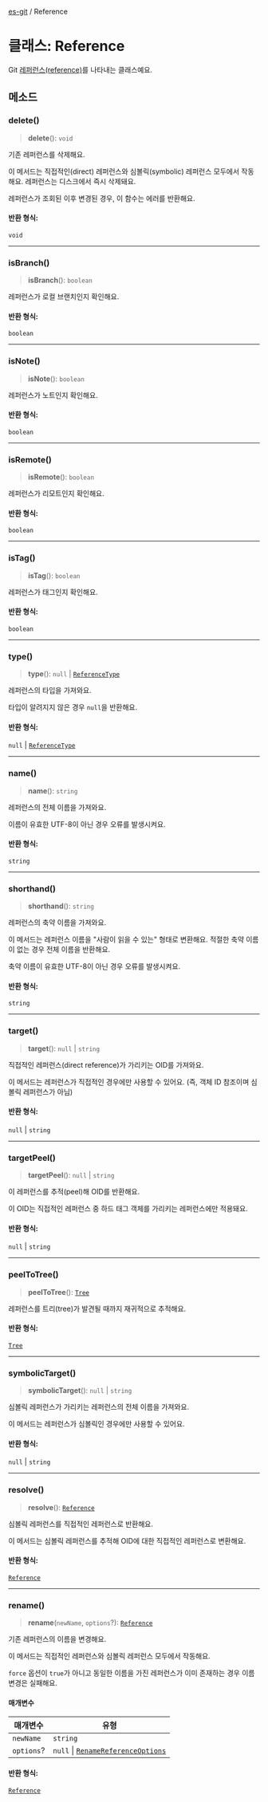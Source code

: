 [es-git](../globals.md) / Reference

# 클래스: Reference

Git [레퍼런스(reference)][1]를 나타내는 클래스예요.

[1]: https://git-scm.com/book/ko/v2/Git%ec%9d%98-%eb%82%b4%eb%b6%80-Git-Refs

## 메소드

### delete()

> **delete**(): `void`

기존 레퍼런스를 삭제해요.

이 메서드는 직접적인(direct) 레퍼런스와 심볼릭(symbolic) 레퍼런스 모두에서 작동해요. 레퍼런스는 디스크에서 즉시 삭제돼요.

레퍼런스가 조회된 이후 변경된 경우, 이 함수는 에러를 반환해요.

#### 반환 형식:

`void`

***

### isBranch()

> **isBranch**(): `boolean`

레퍼런스가 로컬 브랜치인지 확인해요.

#### 반환 형식:

`boolean`

***

### isNote()

> **isNote**(): `boolean`

레퍼런스가 노트인지 확인해요.

#### 반환 형식:

`boolean`

***

### isRemote()

> **isRemote**(): `boolean`

레퍼런스가 리모트인지 확인해요.

#### 반환 형식:

`boolean`

***

### isTag()

> **isTag**(): `boolean`

레퍼런스가 태그인지 확인해요.

#### 반환 형식:

`boolean`

***

### type()

> **type**(): `null` \| [`ReferenceType`](../type-aliases/ReferenceType.md)

레퍼런스의 타입을 가져와요.

타입이 알려지지 않은 경우 `null`을 반환해요.

#### 반환 형식:

`null` \| [`ReferenceType`](../type-aliases/ReferenceType.md)

***

### name()

> **name**(): `string`

레퍼런스의 전체 이름을 가져와요.

이름이 유효한 UTF-8이 아닌 경우 오류를 발생시켜요.

#### 반환 형식:

`string`

***

### shorthand()

> **shorthand**(): `string`

레퍼런스의 축약 이름을 가져와요.

이 메서드는 레퍼런스 이름을 "사람이 읽을 수 있는" 형태로 변환해요. 적절한 축약 이름이 없는 경우 전체 이름을 반환해요.

축약 이름이 유효한 UTF-8이 아닌 경우 오류를 발생시켜요.

#### 반환 형식:

`string`

***

### target()

> **target**(): `null` \| `string`

직접적인 레퍼런스(direct reference)가 가리키는 OID를 가져와요.

이 메서드는 레퍼런스가 직접적인 경우에만 사용할 수 있어요. (즉, 객체 ID 참조이며 심볼릭 레퍼런스가 아님)

#### 반환 형식:

`null` \| `string`

***

### targetPeel()

> **targetPeel**(): `null` \| `string`

이 레퍼런스를 추적(peel)해 OID를 반환해요.

이 OID는 직접적인 레퍼런스 중 하드 태그 객체를 가리키는 레퍼런스에만 적용돼요.

#### 반환 형식:

`null` \| `string`

***

### peelToTree()

> **peelToTree**(): [`Tree`](Tree.md)

레퍼런스를 트리(tree)가 발견될 때까지 재귀적으로 추적해요.

#### 반환 형식:

[`Tree`](Tree.md)

***

### symbolicTarget()

> **symbolicTarget**(): `null` \| `string`

심볼릭 레퍼런스가 가리키는 레퍼런스의 전체 이름을 가져와요.

이 메서드는 레퍼런스가 심볼릭인 경우에만 사용할 수 있어요.

#### 반환 형식:

`null` \| `string`

***

### resolve()

> **resolve**(): [`Reference`](Reference.md)

심볼릭 레퍼런스를 직접적인 레퍼런스로 반환해요.

이 메서드는 심볼릭 레퍼런스를 추적해 OID에 대한 직접적인 레퍼런스로 변환해요.

#### 반환 형식:

[`Reference`](Reference.md)

***

### rename()

> **rename**(`newName`, `options`?): [`Reference`](Reference.md)

기존 레퍼런스의 이름을 변경해요.

이 메서드는 직접적인 레퍼런스와 심볼릭 레퍼런스 모두에서 작동해요.

`force` 옵션이 `true`가 아니고 동일한 이름을 가진 레퍼런스가 이미 존재하는 경우 이름 변경은 실패해요.

#### 매개변수

| 매개변수 | 유형 |
| ------ | ------ |
| `newName` | `string` |
| `options`? | `null` \| [`RenameReferenceOptions`](../interfaces/RenameReferenceOptions.md) |

#### 반환 형식:

[`Reference`](Reference.md)
